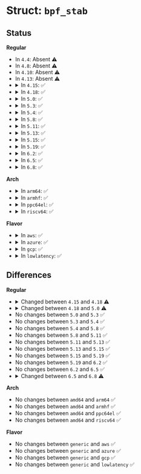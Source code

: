 # Struct: <code>bpf_stab</code>

## Status
<b>Regular</b>
<ul>
<li>
In <code>4.4</code>: Absent ⚠️
</li>
<li>
In <code>4.8</code>: Absent ⚠️
</li>
<li>
In <code>4.10</code>: Absent ⚠️
</li>
<li>
In <code>4.13</code>: Absent ⚠️
</li>
<li>
<details>
<summary>In <code>4.15</code>: ✅</summary>

```c
struct bpf_stab {
    struct bpf_map map;
    struct sock **sock_map;
    struct bpf_prog *bpf_parse;
    struct bpf_prog *bpf_verdict;
};
```
</details>
</li>
<li>
<details>
<summary>In <code>4.18</code>: ✅</summary>

```c
struct bpf_stab {
    struct bpf_map map;
    struct sock **sock_map;
    struct bpf_sock_progs progs;
    raw_spinlock_t lock;
};
```
</details>
</li>
<li>
<details>
<summary>In <code>5.0</code>: ✅</summary>

```c
struct bpf_stab {
    struct bpf_map map;
    struct sock **sks;
    struct sk_psock_progs progs;
    raw_spinlock_t lock;
};
```
</details>
</li>
<li>
<details>
<summary>In <code>5.3</code>: ✅</summary>

```c
struct bpf_stab {
    struct bpf_map map;
    struct sock **sks;
    struct sk_psock_progs progs;
    raw_spinlock_t lock;
};
```
</details>
</li>
<li>
<details>
<summary>In <code>5.4</code>: ✅</summary>

```c
struct bpf_stab {
    struct bpf_map map;
    struct sock **sks;
    struct sk_psock_progs progs;
    raw_spinlock_t lock;
};
```
</details>
</li>
<li>
<details>
<summary>In <code>5.8</code>: ✅</summary>

```c
struct bpf_stab {
    struct bpf_map map;
    struct sock **sks;
    struct sk_psock_progs progs;
    raw_spinlock_t lock;
};
```
</details>
</li>
<li>
<details>
<summary>In <code>5.11</code>: ✅</summary>

```c
struct bpf_stab {
    struct bpf_map map;
    struct sock **sks;
    struct sk_psock_progs progs;
    raw_spinlock_t lock;
};
```
</details>
</li>
<li>
<details>
<summary>In <code>5.13</code>: ✅</summary>

```c
struct bpf_stab {
    struct bpf_map map;
    struct sock **sks;
    struct sk_psock_progs progs;
    raw_spinlock_t lock;
};
```
</details>
</li>
<li>
<details>
<summary>In <code>5.15</code>: ✅</summary>

```c
struct bpf_stab {
    struct bpf_map map;
    struct sock **sks;
    struct sk_psock_progs progs;
    raw_spinlock_t lock;
};
```
</details>
</li>
<li>
<details>
<summary>In <code>5.19</code>: ✅</summary>

```c
struct bpf_stab {
    struct bpf_map map;
    struct sock **sks;
    struct sk_psock_progs progs;
    raw_spinlock_t lock;
};
```
</details>
</li>
<li>
<details>
<summary>In <code>6.2</code>: ✅</summary>

```c
struct bpf_stab {
    struct bpf_map map;
    struct sock **sks;
    struct sk_psock_progs progs;
    raw_spinlock_t lock;
};
```
</details>
</li>
<li>
<details>
<summary>In <code>6.5</code>: ✅</summary>

```c
struct bpf_stab {
    struct bpf_map map;
    struct sock **sks;
    struct sk_psock_progs progs;
    raw_spinlock_t lock;
};
```
</details>
</li>
<li>
<details>
<summary>In <code>6.8</code>: ✅</summary>

```c
struct bpf_stab {
    struct bpf_map map;
    struct sock **sks;
    struct sk_psock_progs progs;
    spinlock_t lock;
};
```
</details>
</li>
</ul>
<b>Arch</b>
<ul>
<li>
<details>
<summary>In <code>arm64</code>: ✅</summary>

```c
struct bpf_stab {
    struct bpf_map map;
    struct sock **sks;
    struct sk_psock_progs progs;
    raw_spinlock_t lock;
};
```
</details>
</li>
<li>
<details>
<summary>In <code>armhf</code>: ✅</summary>

```c
struct bpf_stab {
    struct bpf_map map;
    struct sock **sks;
    struct sk_psock_progs progs;
    raw_spinlock_t lock;
};
```
</details>
</li>
<li>
<details>
<summary>In <code>ppc64el</code>: ✅</summary>

```c
struct bpf_stab {
    struct bpf_map map;
    struct sock **sks;
    struct sk_psock_progs progs;
    raw_spinlock_t lock;
};
```
</details>
</li>
<li>
<details>
<summary>In <code>riscv64</code>: ✅</summary>

```c
struct bpf_stab {
    struct bpf_map map;
    struct sock **sks;
    struct sk_psock_progs progs;
    raw_spinlock_t lock;
};
```
</details>
</li>
</ul>
<b>Flavor</b>
<ul>
<li>
<details>
<summary>In <code>aws</code>: ✅</summary>

```c
struct bpf_stab {
    struct bpf_map map;
    struct sock **sks;
    struct sk_psock_progs progs;
    raw_spinlock_t lock;
};
```
</details>
</li>
<li>
<details>
<summary>In <code>azure</code>: ✅</summary>

```c
struct bpf_stab {
    struct bpf_map map;
    struct sock **sks;
    struct sk_psock_progs progs;
    raw_spinlock_t lock;
};
```
</details>
</li>
<li>
<details>
<summary>In <code>gcp</code>: ✅</summary>

```c
struct bpf_stab {
    struct bpf_map map;
    struct sock **sks;
    struct sk_psock_progs progs;
    raw_spinlock_t lock;
};
```
</details>
</li>
<li>
<details>
<summary>In <code>lowlatency</code>: ✅</summary>

```c
struct bpf_stab {
    struct bpf_map map;
    struct sock **sks;
    struct sk_psock_progs progs;
    raw_spinlock_t lock;
};
```
</details>
</li>
</ul>

## Differences
<b>Regular</b>
<ul>
<li>
<details>
<summary>Changed between <code>4.15</code> and <code>4.18</code> ⚠️</summary>
<ul>
<li>
<b>Field added. </b>
<code>struct bpf_sock_progs progs</code>
</li>
<li>
<b>Field added. </b>
<code>raw_spinlock_t lock</code>
</li>
<li>
<b>Field removed. </b>
<code>struct bpf_prog *bpf_parse</code>
</li>
<li>
<b>Field removed. </b>
<code>struct bpf_prog *bpf_verdict</code>
</li>
</ul>
</details>
</li>
<li>
<details>
<summary>Changed between <code>4.18</code> and <code>5.0</code> ⚠️</summary>
<ul>
<li>
<b>Field added. </b>
<code>struct sock **sks</code>
</li>
<li>
<b>Field removed. </b>
<code>struct sock **sock_map</code>
</li>
<li>
<b>Field type changed. </b>
<code>struct bpf_sock_progs progs</code> ➡️ <code>struct sk_psock_progs progs</code>
</li>
</ul>
</details>
</li>
<li>
No changes between <code>5.0</code> and <code>5.3</code> ✅
</li>
<li>
No changes between <code>5.3</code> and <code>5.4</code> ✅
</li>
<li>
No changes between <code>5.4</code> and <code>5.8</code> ✅
</li>
<li>
No changes between <code>5.8</code> and <code>5.11</code> ✅
</li>
<li>
No changes between <code>5.11</code> and <code>5.13</code> ✅
</li>
<li>
No changes between <code>5.13</code> and <code>5.15</code> ✅
</li>
<li>
No changes between <code>5.15</code> and <code>5.19</code> ✅
</li>
<li>
No changes between <code>5.19</code> and <code>6.2</code> ✅
</li>
<li>
No changes between <code>6.2</code> and <code>6.5</code> ✅
</li>
<li>
<details>
<summary>Changed between <code>6.5</code> and <code>6.8</code> ⚠️</summary>
<ul>
<li>
<b>Field type changed. </b>
<code>raw_spinlock_t lock</code> ➡️ <code>spinlock_t lock</code>
</li>
</ul>
</details>
</li>
</ul>
<b>Arch</b>
<ul>
<li>
No changes between <code>amd64</code> and <code>arm64</code> ✅
</li>
<li>
No changes between <code>amd64</code> and <code>armhf</code> ✅
</li>
<li>
No changes between <code>amd64</code> and <code>ppc64el</code> ✅
</li>
<li>
No changes between <code>amd64</code> and <code>riscv64</code> ✅
</li>
</ul>
<b>Flavor</b>
<ul>
<li>
No changes between <code>generic</code> and <code>aws</code> ✅
</li>
<li>
No changes between <code>generic</code> and <code>azure</code> ✅
</li>
<li>
No changes between <code>generic</code> and <code>gcp</code> ✅
</li>
<li>
No changes between <code>generic</code> and <code>lowlatency</code> ✅
</li>
</ul>
